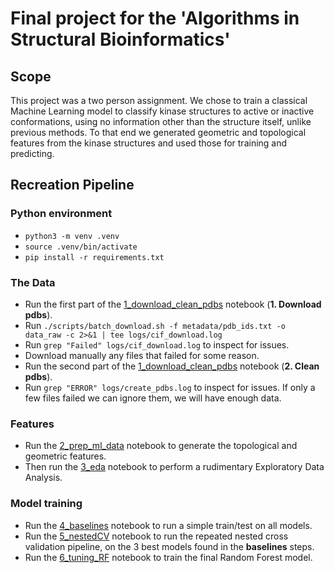 # Final project for the 'Algorithms in Structural Bioinformatics'

## Scope
This project was a two person assignment. We chose to train a classical Machine Learning model to classify kinase structures to active or inactive conformations, using no information other than the structure itself, unlike previous methods. To that end we generated geometric and topological features from the kinase structures and used those for training and predicting.

## Recreation Pipeline
### Python environment
- `python3 -m venv .venv`
- `source .venv/bin/activate`
- `pip install -r requirements.txt`

### The Data
- Run the first part of the [1_download_clean_pdbs](notebooks/1_download_clean_pdbs.ipynb) notebook (__1. Download pdbs__).
- Run `./scripts/batch_download.sh -f metadata/pdb_ids.txt -o data_raw -c 2>&1 | tee logs/cif_download.log`
- Run `grep "Failed" logs/cif_download.log` to inspect for issues.
- Download manually any files that failed for some reason.
- Run the second part of the [1_download_clean_pdbs](notebooks/1_download_clean_pdbs.ipynb) notebook (__2. Clean pdbs__).
- Run `grep "ERROR" logs/create_pdbs.log` to inspect for issues. If only a few files failed we can ignore them, we will have enough data.

### Features
- Run the [2_prep_ml_data](notebooks/2_prep_ml_data.ipynb) notebook to generate the topological and geometric features.
- Then run the [3_eda](notebooks/3_eda.ipynb) notebook to perform a rudimentary Exploratory Data Analysis.

### Model training
- Run the [4_baselines](notebooks/4_baselines.ipynb) notebook to run a simple train/test on all models.
- Run the [5_nestedCV](notebooks/5_nestedCV.ipynb) notebook to run the repeated nested cross validation pipeline, on the 3 best models found in the __baselines__ steps.
- Run the [6_tuning_RF](notebooks/6_tuning_RF.ipynb) notebook to train the final Random Forest model.